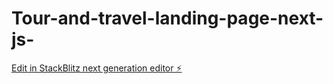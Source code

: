 # Tour-and-travel-landing-page-next-js-

[Edit in StackBlitz next generation editor ⚡️](https://stackblitz.com/~/github.com/muneebf20/Tour-and-travel-landing-page-next-js-)